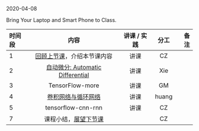 2020-04-08

Bring Your Laptop  and Smart Phone to Class. 

|时间段 |  内容    | 讲课 / 实践     |  分工  |  备注       |
| :--- |   :----:    |   :----:    |    :----:    | ---: |
|   1  |  [回顾上节课](../WW7/WW7-Plan.md)，介绍本节课内容     |  讲课    |     CZ     |      |
|   2  | [自动微分: Automatic Differential](https://github.com/saturn-lab/BDMI-2020S/blob/master/Schedule/WW8/AD.pdf)   | 讲课    |   Xie |         |
|   3  | TensorFlow-more |  讲课   |  GM  |    |
|   4  | [卷积网络与循环网络](https://github.com/saturn-lab/BDMI-2020S/blob/master/Schedule/WW7/CNN_RNN.pdf)  |   讲课    |  huang   |         |
|   5  | tensorflow-cnn-rnn    |   讲课    |   CZ    |         |
|   7  |  课程小结，[展望下节课](../WW9/WW9-Plan.md)       |     |  CZ |   |
